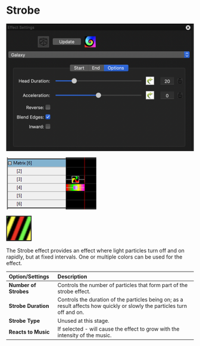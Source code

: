 # Strobe

![Icon](../../.gitbook/assets/image%20%28614%29.png)

![Sequencer Grid](../../.gitbook/assets/image%20%28579%29.png)

![](../../.gitbook/assets/image%20%28705%29.png)

The Strobe effect provides an effect where light particles turn off and on rapidly, but at fixed intervals. One or multiple colors can be used for the effect.

| Option/Settings | Description |
| :--- | :--- |
| **Number of Strobes** | Controls the number of particles that form part of the strobe effect. |
| **Strobe Duration** | Controls the duration of the particles being on; as a result affects how quickly or slowly the particles turn off and on. |
| **Strobe Type** | Unused at this stage. |
| **Reacts to Music** | If selected - will cause the effect to grow with the intensity of the music. |

